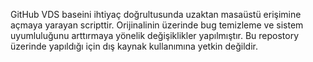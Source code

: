 GitHub VDS baseini ihtiyaç doğrultusunda uzaktan masaüstü erişimine açmaya yarayan scripttir. Orijinalinin üzerinde bug temizleme ve sistem uyumluluğunu arttırmaya yönelik değişiklikler yapılmıştır. Bu repostory üzerinde yapıldığı için dış kaynak kullanımına yetkin değildir. 

